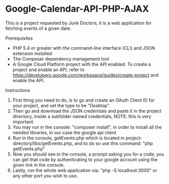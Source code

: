 # Google-Calendar-API-PHP-AJAX
This is a project requested by Junk Doctors, it is a web application for fetching events of a given date.

Prerequisites

* PHP 5.4 or greater with the command-line interface (CLI) and JSON extension installed
* The Composer dependency management tool
* A Google Cloud Platform project with the API enabled. To create a project and enable an API, refer to
  https://developers.google.com/workspace/guides/create-project and enable the API.
  
Instructions

1. First thing you need to do, is to go and create an OAuth Client ID for your project, and set the type
   to be "Desktop".
2. Then go and download the JSON credentials and paste it in the project directory, inside a subfolder named
   credentials, NOTE: this is very important.
3. You may run in the console: "composer install", in order to install all the needed libraries, in our case the google api client
4. Run in the console, getEvents.php which is located in project-directory/libs/getEvents.php, and to do so
   use this command: "php getEvents.php"
5. Now you should see in the console, a prompt asking you for a code, you can get that code by authenticating
   to your google account using the given link in the console.
6. Lastly, run the whole web application via: "php -S localhost:3000" or any other port you wish to use.

